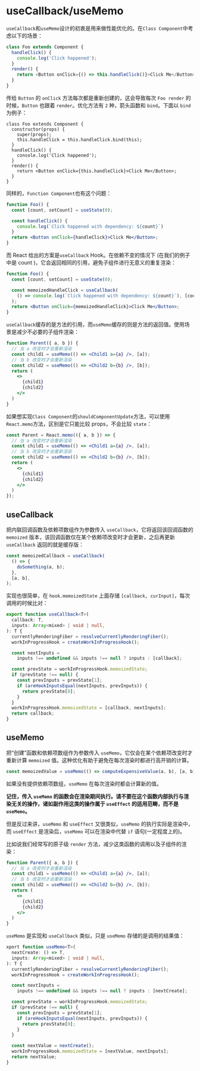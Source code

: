 # useCallback/useMemo

`useCallback`和`useMemo`设计的初衷是用来做性能优化的。在`Class Component`中考虑以下的场景：

```ts
class Foo extends Component {
  handleClick() {
    console.log('Click happened');
  }
  render() {
    return <Button onClick={() => this.handleClick()}>Click Me</Button>;
  }
}
```

传给 `Button` 的 `onClick` 方法每次都是重新创建的，这会导致每次 `Foo render` 的时候，`Button` 也跟着 `render`。优化方法有 `2` 种，箭头函数和 `bind`。下面以 `bind` 为例子：

```tsx
class Foo extends Component {
  constructor(props) {
    super(props);
    this.handleClick = this.handleClick.bind(this);
  }
  handleClick() {
    console.log('Click happened');
  }
  render() {
    return <Button onClick={this.handleClick}>Click Me</Button>;
  }
}
```

同样的，`Function Component`也有这个问题：

```jsx
function Foo() {
  const [count, setCount] = useState(0);

  const handleClick() {
    console.log(`Click happened with dependency: ${count}`)
  }
  return <Button onClick={handleClick}>Click Me</Button>;
}
```

而 React 给出的方案是`useCallback` Hook。在依赖不变的情况下 (在我们的例子中是 count )，它会返回相同的引用，避免子组件进行无意义的重复渲染：

```jsx
function Foo() {
  const [count, setCount] = useState(0);

  const memoizedHandleClick = useCallback(
    () => console.log(`Click happened with dependency: ${count}`), [count],
  ); 
  return <Button onClick={memoizedHandleClick}>Click Me</Button>;
}
```

`useCallback`缓存的是方法的引用，而`useMemo`缓存的则是方法的返回值。使用场景是减少不必要的子组件渲染：

```jsx
function Parent({ a, b }) {
  // 当 a 改变时才会重新渲染
  const child1 = useMemo(() => <Child1 a={a} />, [a]);
  // 当 b 改变时才会重新渲染
  const child2 = useMemo(() => <Child2 b={b} />, [b]);
  return (
    <>
      {child1}
      {child2}
    </>
  )
}
```

如果想实现`Class Component`的`shouldComponentUpdate`方法，可以使用`React.memo`方法，区别是它只能比较 props，不会比较 `state`：

```jsx
const Parent = React.memo(({ a, b }) => {
  // 当 a 改变时才会重新渲染
  const child1 = useMemo(() => <Child1 a={a} />, [a]);
  // 当 b 改变时才会重新渲染
  const child2 = useMemo(() => <Child2 b={b} />, [b]);
  return (
    <>
      {child1}
      {child2}
    </>
  )
});
```

## useCallback

把内联回调函数及依赖项数组作为参数传入 `useCallback`，它将返回该回调函数的 `memoized` 版本，该回调函数仅在某个依赖项改变时才会更新，之后再更新 `useCallback` 返回的就是缓存版：

```ts
const memoizedCallback = useCallback(
  () => {
    doSomething(a, b);
  },
  [a, b],
);
```

实现也很简单，在 `hook.memoizedState` 上面存储 `[callback, curInput]`，每次调用的时候比对：

```ts
export function useCallback<T>(
  callback: T,
  inputs: Array<mixed> | void | null,
): T {
  currentlyRenderingFiber = resolveCurrentlyRenderingFiber();
  workInProgressHook = createWorkInProgressHook();

  const nextInputs =
    inputs !== undefined && inputs !== null ? inputs : [callback];

  const prevState = workInProgressHook.memoizedState;
  if (prevState !== null) {
    const prevInputs = prevState[1];
    if (areHookInputsEqual(nextInputs, prevInputs)) {
      return prevState[0];
    }
  }
  workInProgressHook.memoizedState = [callback, nextInputs];
  return callback;
}
```

## useMemo

把“创建”函数和依赖项数组作为参数传入 `useMemo`，它仅会在某个依赖项改变时才重新计算 `memoized` 值。这种优化有助于避免在每次渲染时都进行高开销的计算。

```ts
const memoizedValue = useMemo(() => computeExpensiveValue(a, b), [a, b]);
```

如果没有提供依赖项数组，`useMemo` 在每次渲染时都会计算新的值。

**记住，传入 `useMemo` 的函数会在渲染期间执行。请不要在这个函数内部执行与渲染无关的操作，诸如副作用这类的操作属于 `useEffect` 的适用范畴，而不是 `useMemo`。**

但是反过来讲，`useMemo` 和 `useEffect` 又很类似，`useMemo` 的执行实际是渲染中，而 `useEffect` 是渲染后，`useMemo` 可以在渲染中代替 `if` 语句(一定程度上的)。

比如说我们经常写的原子级 `render` 方法，减少这类函数的调用以及子组件的渲染：

```jsx
function Parent({ a, b }) {
  // 当 a 改变时才会重新渲染
  const child1 = useMemo(() => <Child1 a={a} />, [a]);
  // 当 b 改变时才会重新渲染
  const child2 = useMemo(() => <Child2 b={b} />, [b]);
  return (
    <>
      {child1}
      {child2}
    </>
  )
}
```

`useMemo` 是实现和 `useCallback` 类似，只是 `useMemo` 存储的是调用的结果值：

```ts
xport function useMemo<T>(
  nextCreate: () => T,
  inputs: Array<mixed> | void | null,
): T {
  currentlyRenderingFiber = resolveCurrentlyRenderingFiber();
  workInProgressHook = createWorkInProgressHook();

  const nextInputs =
    inputs !== undefined && inputs !== null ? inputs : [nextCreate];

  const prevState = workInProgressHook.memoizedState;
  if (prevState !== null) {
    const prevInputs = prevState[1];
    if (areHookInputsEqual(nextInputs, prevInputs)) {
      return prevState[0];
    }
  }

  const nextValue = nextCreate();
  workInProgressHook.memoizedState = [nextValue, nextInputs];
  return nextValue;
}
```


